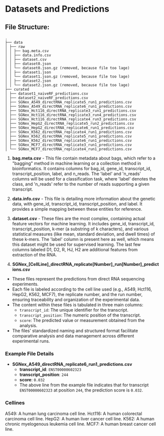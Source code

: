 # Datasets and Predictions

## File Structure:
```
.
├── data
│ ├── raw
│ │ ├── bag.meta.csv
│ │ ├── data.info.csv
│ │ ├── dataset.csv
│ │ ├── dataset0.json
│ │ └── dataset0.json.gz (removed, because file too lage)
│ │ ├── dataset1.json
│ │ └── dataset1.json.gz (removed, because file too lage)
│ │ ├── dataset2.json
│ │ └── dataset2.json.gz (removed, because file too lage)
├── curated
│ ├── dataset1_naiveRF_predictions.csv
│ ├── dataset2_naiveRF_predictions.csv
│ ├── SGNex_A549_directRNA_replicate5_run1_predictions.csv
│ ├── SGNex_A549_directRNA_replicate6_run1_predictions.csv
│ ├── SGNex_Hct116_directRNA_replicate3_run1_predictions.csv
│ ├── SGNex_Hct116_directRNA_replicate3_run4_predictions.csv
│ ├── SGNex_Hct116_directRNA_replicate4_run3_predictions.csv
│ ├── SGNex_HepG2_directRNA_replicate5_run2_predictions.csv
│ ├── SGNex_HepG2_directRNA_replicate6_run1_predictions.csv
│ ├── SGNex_K562_directRNA_replicate4_run1_predictions.csv
│ ├── SGNex_K562_directRNA_replicate5_run1_predictions.csv
│ ├── SGNex_K562_directRNA_replicate6_run1_predictions.csv
│ ├── SGNex_MCF7_directRNA_replicate3_run1_predictions.csv
│ └── SGNex_MCF7_directRNA_replicate4_run1_predictions.csv
```


1. **bag.meta.csv** - This file contain metadata about bags, which refer to a "bagging" method in machine learning or a collection method in bioinformatics. It contains columns for bag_id, gene_id, transcript_id, transcript_position, label, and n_reads. The 'label' and 'n_reads' columns will be used for a classification task, where 'label' denotes the class, and 'n_reads' refer to the number of reads supporting a given transcript.

2. **data.info.csv** - This file is detailing more information about the genetic data, with gene_id, transcript_id, transcript_position, and label. It provides a simple mapping between these entities for reference.

3. **dataset.csv** - These files are the most complex, containing actual feature vectors for machine learning. It includes gene_id, transcript_id, transcript_position, k-mer (a substring of k characters), and various statistical measures (like mean, standard deviation, and dwell times) of these k-mers. The 'label' column is present here as well, which means this dataset might be used for supervised learning. The last few columns labeled D1, D2, R, HJ, H2 are additional features from extraction of the RNA.

4. **SGNex_[CellLine]_directRNA_replicate[Number]_run[Number]_predictions.csv**
  - These files represent the predictions from direct RNA sequencing experiments.
  - Each file is labeled according to the cell line used (e.g., A549, Hct116, HepG2, K562, MCF7), the replicate number, and the run number, ensuring traceability and organization of the experimental data.
  - The content within these files is tabulated in three main columns:
    - `transcript_id`: The unique identifier for the transcript.
    - `transcript_position`: The numeric position of the transcript.
    - `score`: The predicted value or measurement obtained from the analysis.
  - The files' standardized naming and structured format facilitate comparative analysis and data management across different experimental runs.

### Example File Details

- **SGNex_A549_directRNA_replicate6_run1_predictions.csv**
  - **transcript_id**: `ENST00000602323`
  - **transcript_position**: `244`
  - **score**: `0.032`
  - The above line from the example file indicates that for transcript `ENST00000602323` at position `244`, the prediction score is `0.032`.

### Cellines
A549: A human lung carcinoma cell line.
Hct116: A human colorectal carcinoma cell line.
HepG2: A human liver cancer cell line.
K562: A human chronic myelogenous leukemia cell line.
MCF7: A human breast cancer cell line.

